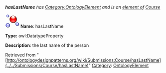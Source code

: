 ___hasLastName__ has [Category:OntologyElement](../../Category/OntologyElement "Category:OntologyElement") and is an [element of](../../Property/ElementOf "Property:ElementOf") [Course](../../Submissions/Course "Submissions:Course")_


  




[![DatatypeProperty](../../images/thumb/a/a5/DatatypeProperty.gif/45px-DatatypeProperty.gif)](../../Image/DatatypeProperty.gif "DatatypeProperty")
__Name__: hasLastName 


__Type:__ owl:DatatypeProperty 


__Description__: the last name of the person 





Retrieved from "[http://ontologydesignpatterns.org/wiki/Submissions:Course/hasLastName](../../Submissions/Course/hasLastName)"
 [Category](http://ontologydesignpatterns.org/wiki/Special:Categories "Special:Categories"): [OntologyElement](../../Category/OntologyElement "Category:OntologyElement")